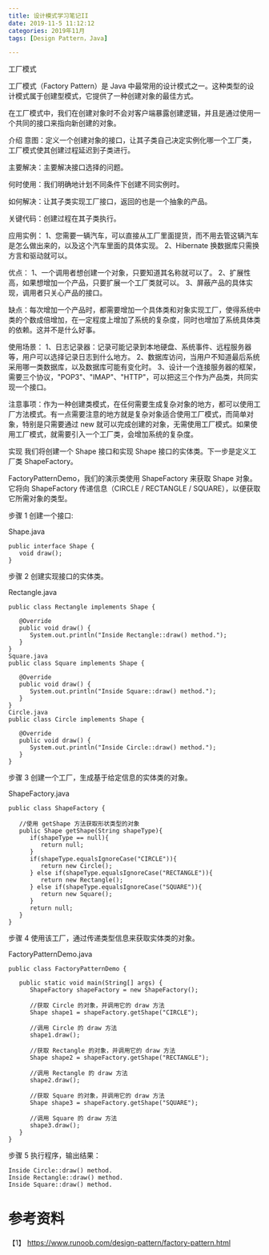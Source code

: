 ```yaml
---
title: 设计模式学习笔记II
date: 2019-11-5 11:12:12
categories: 2019年11月
tags: [Design Pattern，Java]

---
```


工厂模式

<!-- more -->
工厂模式（Factory Pattern）是 Java 中最常用的设计模式之一。这种类型的设计模式属于创建型模式，它提供了一种创建对象的最佳方式。

在工厂模式中，我们在创建对象时不会对客户端暴露创建逻辑，并且是通过使用一个共同的接口来指向新创建的对象。

介绍
意图：定义一个创建对象的接口，让其子类自己决定实例化哪一个工厂类，工厂模式使其创建过程延迟到子类进行。

主要解决：主要解决接口选择的问题。

何时使用：我们明确地计划不同条件下创建不同实例时。

如何解决：让其子类实现工厂接口，返回的也是一个抽象的产品。

关键代码：创建过程在其子类执行。

应用实例： 1、您需要一辆汽车，可以直接从工厂里面提货，而不用去管这辆汽车是怎么做出来的，以及这个汽车里面的具体实现。 2、Hibernate 换数据库只需换方言和驱动就可以。

优点： 1、一个调用者想创建一个对象，只要知道其名称就可以了。 2、扩展性高，如果想增加一个产品，只要扩展一个工厂类就可以。 3、屏蔽产品的具体实现，调用者只关心产品的接口。

缺点：每次增加一个产品时，都需要增加一个具体类和对象实现工厂，使得系统中类的个数成倍增加，在一定程度上增加了系统的复杂度，同时也增加了系统具体类的依赖。这并不是什么好事。

使用场景： 1、日志记录器：记录可能记录到本地硬盘、系统事件、远程服务器等，用户可以选择记录日志到什么地方。 2、数据库访问，当用户不知道最后系统采用哪一类数据库，以及数据库可能有变化时。 3、设计一个连接服务器的框架，需要三个协议，"POP3"、"IMAP"、"HTTP"，可以把这三个作为产品类，共同实现一个接口。

注意事项：作为一种创建类模式，在任何需要生成复杂对象的地方，都可以使用工厂方法模式。有一点需要注意的地方就是复杂对象适合使用工厂模式，而简单对象，特别是只需要通过 new 就可以完成创建的对象，无需使用工厂模式。如果使用工厂模式，就需要引入一个工厂类，会增加系统的复杂度。

实现
我们将创建一个 Shape 接口和实现 Shape 接口的实体类。下一步是定义工厂类 ShapeFactory。

FactoryPatternDemo，我们的演示类使用 ShapeFactory 来获取 Shape 对象。它将向 ShapeFactory 传递信息（CIRCLE / RECTANGLE / SQUARE），以便获取它所需对象的类型。

步骤 1
创建一个接口:

Shape.java

    public interface Shape {
       void draw();
    }
步骤 2
创建实现接口的实体类。

Rectangle.java

    public class Rectangle implements Shape {

       @Override
       public void draw() {
          System.out.println("Inside Rectangle::draw() method.");
       }
    }
    Square.java
    public class Square implements Shape {

       @Override
       public void draw() {
          System.out.println("Inside Square::draw() method.");
       }
    }
    Circle.java
    public class Circle implements Shape {

       @Override
       public void draw() {
          System.out.println("Inside Circle::draw() method.");
       }
    }
步骤 3
创建一个工厂，生成基于给定信息的实体类的对象。

ShapeFactory.java

    public class ShapeFactory {

       //使用 getShape 方法获取形状类型的对象
       public Shape getShape(String shapeType){
          if(shapeType == null){
             return null;
          }        
          if(shapeType.equalsIgnoreCase("CIRCLE")){
             return new Circle();
          } else if(shapeType.equalsIgnoreCase("RECTANGLE")){
             return new Rectangle();
          } else if(shapeType.equalsIgnoreCase("SQUARE")){
             return new Square();
          }
          return null;
       }
    }
步骤 4
使用该工厂，通过传递类型信息来获取实体类的对象。

FactoryPatternDemo.java

    public class FactoryPatternDemo {

       public static void main(String[] args) {
          ShapeFactory shapeFactory = new ShapeFactory();

          //获取 Circle 的对象，并调用它的 draw 方法
          Shape shape1 = shapeFactory.getShape("CIRCLE");

          //调用 Circle 的 draw 方法
          shape1.draw();

          //获取 Rectangle 的对象，并调用它的 draw 方法
          Shape shape2 = shapeFactory.getShape("RECTANGLE");

          //调用 Rectangle 的 draw 方法
          shape2.draw();

          //获取 Square 的对象，并调用它的 draw 方法
          Shape shape3 = shapeFactory.getShape("SQUARE");

          //调用 Square 的 draw 方法
          shape3.draw();
       }
    }

步骤 5
执行程序，输出结果：

    Inside Circle::draw() method.
    Inside Rectangle::draw() method.
    Inside Square::draw() method.

# 参考资料
【1】 https://www.runoob.com/design-pattern/factory-pattern.html
